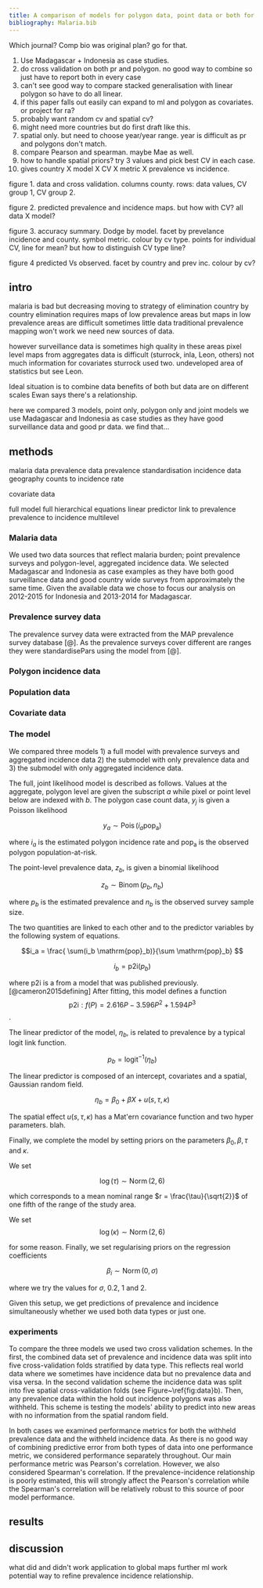 ```yaml
---
title: A comparison of models for polygon data, point data or both for malaria mapping
bibliography: Malaria.bib
---
```




Which journal?  Comp bio was original plan? go for that.

1. Use Madagascar + Indonesia as case studies.
2. do cross validation on both pr and polygon. no good way to combine so just have to report both in every case
3. can't see good way to compare stacked generalisation with linear polygon so have to do all linear.
4. if this paper falls out easily can expand to ml and polygon as covariates. or project for ra?
5. probably want random cv and spatial cv?
6. might need more countries but do first draft like this.
7. spatial only. but need to choose year/year range. year is difficult as pr and polygons don't match.
8. compare Pearson and spearman. maybe Mae as well.
9. how to handle spatial priors? try 3 values and pick best CV in each case.
10. gives country X model X CV X metric X prevalence vs incidence.


figure 1. data and cross validation. columns county. rows: data values, CV group 1, CV group 2.

figure 2. predicted prevalence and incidence maps. but how with CV? all data X model?

figure 3. accuracy summary.
Dodge by model. facet by prevelance incidence and county. symbol metric. colour by cv type. points for individual CV, line for mean? but how to distinguish CV type line?

figure 4 predicted Vs observed. facet by country and prev inc. colour by cv?

intro
-----

malaria is bad but decreasing
moving to strategy of elimination country by country
elimination requires maps of low prevalence areas
but maps in low prevalence areas are difficult
sometimes little data
traditional prevalence mapping won't work
we need new sources of data.


however surveillance data is sometimes high quality in these areas
pixel level maps from aggregates data is difficult (sturrock, inla, Leon, others)
not much information for covariates 
sturrock used two.
undeveloped area of statistics but see Leon.

Ideal situation is to combine data
benefits of both
but data are on different scales
Ewan says there's a relationship.

here we compared 3 models, point only, polygon only and joint models
we use Madagascar and Indonesia as case studies as they have good surveillance data and good pr data.
we find that...



methods
----------------

malaria data
  prevalence data
    prevalence standardisation
  incidence data
    geography
    counts to incidence rate
   
covariate data

full model
  full hierarchical equations
  linear predictor
  link to prevalence
  prevalence to incidence
  multilevel


### Malaria data

We used two data sources that reflect malaria burden; point prevalence surveys and polygon-level, aggregated incidence data.
We selected Madagascar and Indonesia as case examples as they have both good surveillance data and good country wide surveys from approximately the same time.
Given the available data we chose to focus our analysis on 2012-2015 for Indonesia and 2013-2014 for Madagascar.

### Prevalence survey data

The prevalence survey data were extracted from the MAP prevalence survey database [@].
As the prevalence surveys cover different are ranges they were standardisePars using the model from [@].

### Polygon incidence data


### Population data

### Covariate data


### The model

We compared three models 1) a full model with prevalence surveys and aggregated incidence data 2) the submodel with only prevalence data and 3) the submodel with only aggregated incidence data.

The full, joint likelihood model is described as follows. 
Values at the aggregate, polygon level are given the subscript $a$ while pixel or point level below are indexed with $b$.
The polygon case count data, $y_j$ is given a Poisson likelihood

$$y_a \sim \operatorname{Pois}(i_a\mathrm{pop_a})$$

where $i_a$ is the estimated polygon incidence rate and $\mathrm{pop_a}$ is the observed polygon population-at-risk.

The point-level prevalence data, $z_b$, is given a binomial likelihood

$$z_b \sim \operatorname{Binom}(p_b, n_b) $$

where $p_b$ is the estimated prevalence and $n_b$ is the observed survey sample size. 

The two quantities are linked to each other and to the predictor variables by the following system of equations.

$$i_a = \frac{ \sum(i_b \mathrm{pop}_b)}{\sum  \mathrm{pop}_b} $$

$$i_b = \mathrm{p2i}(p_b)$$

where $\mathrm{p2i}$ is a from a model that was published previously. [@cameron2015defining]
After fitting, this model defines a function
$$\mathrm{p2i}: f\left(P\right) = 2.616P - 3.596P^2 + 1.594P^3$$.

The linear predictor of the model, $\eta_b$, is related to prevalence by a typical logit link function.

$$p_b = \operatorname{logit}^{-1}(\eta_b)$$

The linear predictor is composed of an intercept, covariates and a spatial, Gaussian random field.

$$\eta_b = \beta_0 + \beta X  + u(s, \tau, \kappa)$$

The spatial effect $u(s, \tau, \kappa)$ has a Mat\'ern covariance function and two hyper parameters. blah.

Finally, we complete the model by setting priors on the parameters $\beta_0, \beta, \tau$ and $\kappa$.

We set

$$\log(\tau)\sim \operatorname{ Norm}(2, 6)$$

which corresponds to a mean nominal range $r = \frac{\tau}{\sqrt{2}}$ of one fifth of the range of the study area.

We set
$$\log(\kappa)\sim \operatorname{ Norm}(2, 6)$$

for some reason.
Finally, we set regularising priors on the regression coefficients

$$\beta_i \sim \operatorname{ Norm}(0, \sigma)$$

where we try the values for $\sigma$, 0.2, 1 and 2.

Given this setup, we get predictions of prevalence and incidence simultaneously whether we used both data types or just one.


### experiments

To compare the three models we used two cross validation schemes. 
In the first, the combined data set of prevalence and incidence data was split into five cross-validation folds stratified by data type.
This reflects real world data where we sometimes have incidence data but no prevalence data and visa versa.
In the second validation scheme the incidence data was split into five spatial cross-validation folds (see Figure~\ref{fig:data}b).
Then, any prevalence data within the hold out incidence polygons was also withheld.
This scheme is testing the models' ability to predict into new areas with no information from the spatial random field.

In both cases we examined performance metrics for both the withheld prevalence data and the withheld incidence data.
As there is no good way of combining predictive error from both types of data into one performance metric, we considered performance separately throughout.
Our main performance metric was Pearson's correlation.
However, we also considered Spearman's correlation.
If the prevalence-incidence relationship is poorly estimated, this will strongly affect the Pearson's correlation while the Spearman's correlation will be relatively robust to this source of poor model performance.


results
-------------

discussion
-------------------

what did and didn't work
application to global maps
further ml work
potential way to refine prevalence incidence relationship.






